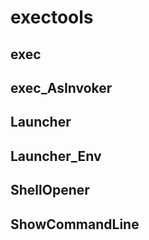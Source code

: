 # exectools
## exec
## exec_AsInvoker
## Launcher
## Launcher_Env
## ShellOpener
## ShowCommandLine
